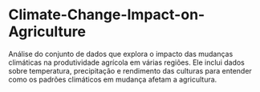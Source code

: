 # Climate-Change-Impact-on-Agriculture
Análise do conjunto de dados que explora o impacto das mudanças climáticas na produtividade agrícola em várias regiões. Ele inclui dados sobre temperatura, precipitação e rendimento das culturas para entender como os padrões climáticos em mudança afetam a agricultura.
